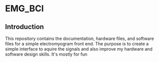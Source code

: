 # EMG_BCI

## Introduction
This repository contains the documentation, hardware files, and software files for a simple electromyogram front end. The purpose is to create a simple interface to aquire the signals and also improve my hardware and software design skills. It's mostly for fun

## 
